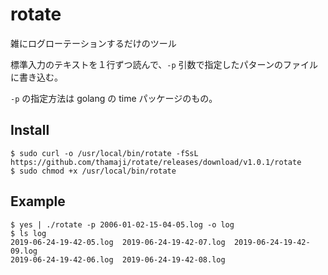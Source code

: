 rotate
====

雑にログローテーションするだけのツール

標準入力のテキストを１行ずつ読んで、`-p` 引数で指定したパターンのファイルに書き込む。

`-p` の指定方法は golang の time パッケージのもの。

## Install

```
$ sudo curl -o /usr/local/bin/rotate -fSsL https://github.com/thamaji/rotate/releases/download/v1.0.1/rotate
$ sudo chmod +x /usr/local/bin/rotate
```

## Example

```
$ yes | ./rotate -p 2006-01-02-15-04-05.log -o log
$ ls log
2019-06-24-19-42-05.log  2019-06-24-19-42-07.log  2019-06-24-19-42-09.log
2019-06-24-19-42-06.log  2019-06-24-19-42-08.log
```
